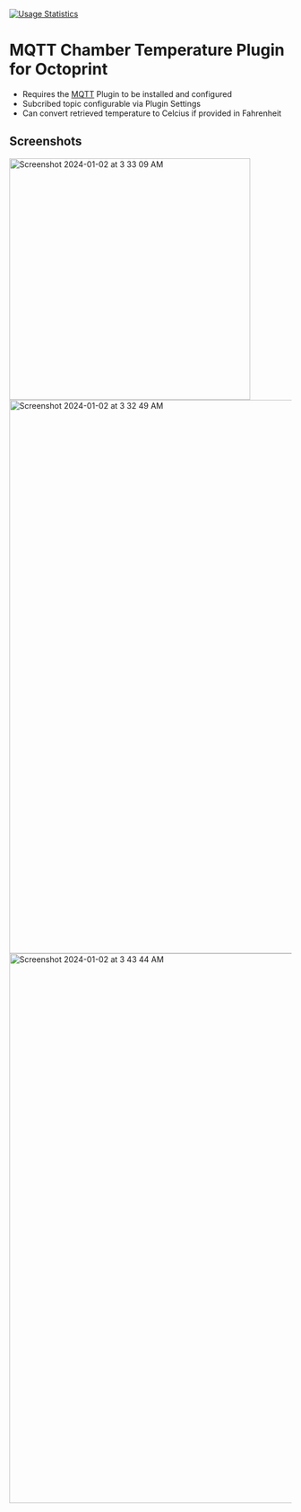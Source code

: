 [![Usage Statistics](https://github.com/synman/OctoPluginStats/actions/workflows/get-data.yaml/badge.svg)](https://synman.github.io/OctoPluginStats/#bettergrblsupportContainer)
# MQTT Chamber Temperature Plugin for Octoprint
 
* Requires the [MQTT](https://plugins.octoprint.org/plugins/mqtt/) Plugin to be installed and configured
* Subcribed topic configurable via Plugin Settings
* Can convert retrieved temperature to Celcius if provided in Fahrenheit

## Screenshots

<img width="430" alt="Screenshot 2024-01-02 at 3 33 09 AM" src="https://github.com/synman/OctoPrint-MqttChamberTemperature/assets/1299716/f483b6dc-27bd-4d91-a873-d530db5e4fd8">
 
<img width="986" alt="Screenshot 2024-01-02 at 3 32 49 AM" src="https://github.com/synman/OctoPrint-MqttChamberTemperature/assets/1299716/1d2d5f69-cae6-4d78-824b-feabee421490">

<img width="979" alt="Screenshot 2024-01-02 at 3 43 44 AM" src="https://github.com/synman/OctoPrint-MqttChamberTemperature/assets/1299716/1821aa91-7a85-47df-83b0-00495e3a1d13">
